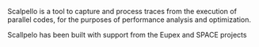 
Scalpello is a tool to capture and process traces from the execution of parallel codes, for the purposes of performance analysis and optimization.

Scallpelo has been built with support from the Eupex and SPACE projects



